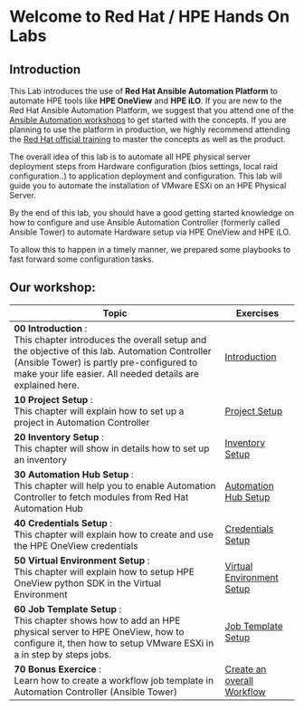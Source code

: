 
# Welcome to Red Hat / HPE Hands On Labs

## Introduction

This Lab introduces the use of **Red Hat Ansible Automation Platform** to automate HPE tools like **HPE OneView** and **HPE iLO**. If you are new to the Red Hat Ansible Automation Platform, we suggest that you attend one of the [Ansible Automation workshops](https://ansible.github.io/workshops/) to get started with the concepts. If you are planning to use the platform in production, we highly recommend attending the [Red Hat official training](https://www.redhat.com/en/services/training/all-courses-exams?f%5B0%5D=taxonomy_product_tid%3A25911) to master the concepts as well as the product.

The overall idea of this lab is to automate all HPE physical server deployment steps from Hardware configuration (bios settings, local raid configuration..) to application deployment and configuration. This lab will guide you to automate the installation of VMware ESXi on an HPE Physical Server.

By the end of this lab, you should have a good getting started knowledge on how to configure and use Ansible Automation Controller (formerly called Ansible Tower) to automate Hardware setup via HPE OneView and HPE iLO.
 
To allow this to happen in a timely manner, we prepared some playbooks to fast forward some configuration tasks. 


## Our workshop:
| Topic   | Exercises  | 
|---|---|
| **00 Introduction** :<br> This chapter introduces the overall setup and the objective of this lab. Automation Controller (Ansible Tower) is partly pre-configured to make your life easier. All needed details are explained here. | [Introduction](./exercises/00_introduction.md) |
| **10 Project Setup** :<br> This chapter will explain how to set up a project in Automation Controller | [Project Setup](./exercises/10_projectsetup.md) |
| **20 Inventory Setup** :<br> This chapter will show in details how to set up an inventory | [Inventory Setup](./exercises/20_inventorysetup.md) |
| **30 Automation Hub Setup** :<br> This chapter will help you to enable Automation Controller to fetch modules from Red Hat Automation Hub | [Automation Hub Setup](./exercises/30_automationhubsetup.md) |
| **40 Credentials Setup** :<br> This chapter will explain how to create and use the HPE OneView credentials | [Credentials Setup](./exercises/40_credentialsetup.md) |
| **50 Virtual Environment Setup** :<br> This chapter will explain how to setup HPE OneView python SDK in the Virtual Environment | [Virtual Environment Setup](./exercises/50_venvsetup.md) |
| **60 Job Template Setup** :<br> This chapter shows how to add an HPE physical server to HPE OneView, how to configure it, then how to setup VMware ESXi in a in step by steps jobs.  | [Job Template Setup](./exercises/60_jobtemplatesetup.md) |
| **70 Bonus Exercice** :<br> Learn how to create a workflow job template in Automation Controller  (Ansible Tower)| [Create an overall Workflow](./exercises/70_workflow.md)

